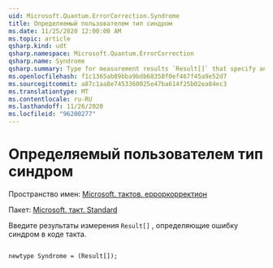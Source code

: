 ```yaml
---
uid: Microsoft.Quantum.ErrorCorrection.Syndrome
title: Определяемый пользователем тип синдром
ms.date: 11/25/2020 12:00:00 AM
ms.topic: article
qsharp.kind: udt
qsharp.namespace: Microsoft.Quantum.ErrorCorrection
qsharp.name: Syndrome
qsharp.summary: Type for measurement results `Result[]` that specify an error syndrome of a quantum code.
ms.openlocfilehash: f1c1365ab89bba9bdb68358f0ef467f45a9e52d7
ms.sourcegitcommit: a87c1aa8e7453360025e47ba614f25b02ea84ec3
ms.translationtype: MT
ms.contentlocale: ru-RU
ms.lasthandoff: 11/26/2020
ms.locfileid: "96200277"
---
```

# <a name="syndrome-user-defined-type"></a>Определяемый пользователем тип синдром

Пространство имен: [Microsoft. тактов. ерроркорректион](xref:Microsoft.Quantum.ErrorCorrection)

Пакет: [Microsoft. такт. Standard](https://nuget.org/packages/Microsoft.Quantum.Standard)


Введите результаты измерения `Result[]` , определяющие ошибку синдром в коде такта.

```qsharp

newtype Syndrome = (Result[]);
```


